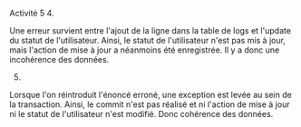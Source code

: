 Activité 5
4.

Une erreur survient entre l'ajout de la ligne dans la table de logs et l'update du statut de l'utilisateur.
Ainsi, le statut de l'utilisateur n'est pas mis à jour, mais l'action de mise à jour a néanmoins été enregistrée.
Il y a donc une incohérence des données.

5.

Lorsque l'on réintroduit l'énoncé erroné, une exception est levée au sein de la transaction.
Ainsi, le commit n'est pas réalisé et ni l'action de mise à jour ni le statut de l'utilisateur n'est modifié.
Donc cohérence des données.